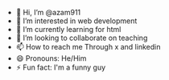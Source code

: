 - 👋 Hi, I’m @azam911
- 👀 I’m interested in web development
- 🌱 I’m currently learning for html
- 💞️ I’m looking to collaborate on teaching
- 📫 How to reach me Through x and linkedin
- 😄 Pronouns: He/Him
- ⚡ Fun fact: I'm a funny guy

<!---
azam911/azam911 is a ✨ special ✨ repository because its `README.md` (this file) appears on your GitHub profile.
You can click the Preview link to take a look at your changes.
--->
